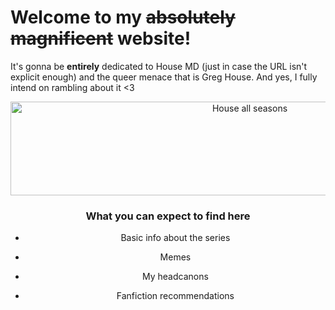 # Welcome to my ~~absolutely magnificent~~ website!
It's gonna be **entirely** dedicated to House MD (just in case the URL isn't explicit enough) and the queer menace that is Greg House.
And yes, I fully intend on rambling about it <3

<center> <img width="750" height="150" alt="House all seasons" src="https://github.com/user-attachments/assets/b21bf2b7-d222-4d55-a736-6e557dc0078d" 
  /> <center/>

### What you can expect to find here

* Basic info about the series
  
* Memes
  
* My headcanons
  
* Fanfiction recommendations
